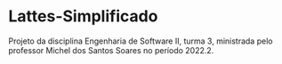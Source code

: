 # Lattes-Simplificado

Projeto da disciplina Engenharia de Software II, turma 3, ministrada pelo professor Michel dos Santos Soares no período 2022.2.